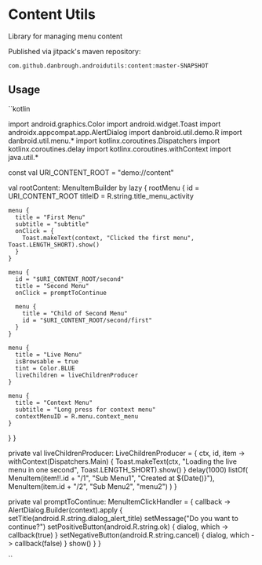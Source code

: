 
# Content Utils

Library for managing menu content

Published via jitpack's maven repository: 

`com.github.danbrough.androidutils:content:master-SNAPSHOT`


## Usage

``kotlin

import android.graphics.Color
import android.widget.Toast
import androidx.appcompat.app.AlertDialog
import danbroid.util.demo.R
import danbroid.util.menu.*
import kotlinx.coroutines.Dispatchers
import kotlinx.coroutines.delay
import kotlinx.coroutines.withContext
import java.util.*

const val URI_CONTENT_ROOT = "demo://content"

val rootContent: MenuItemBuilder by lazy {
  rootMenu<MenuItemBuilder> {
    id = URI_CONTENT_ROOT
    titleID = R.string.title_menu_activity

    menu {
      title = "First Menu"
      subtitle = "subtitle"
      onClick = {
        Toast.makeText(context, "Clicked the first menu", Toast.LENGTH_SHORT).show()
      }
    }

    menu {
      id = "$URI_CONTENT_ROOT/second"
      title = "Second Menu"
      onClick = promptToContinue

      menu {
        title = "Child of Second Menu"
        id = "$URI_CONTENT_ROOT/second/first"
      }
    }

    menu {
      title = "Live Menu"
      isBrowsable = true
      tint = Color.BLUE
      liveChildren = liveChildrenProducer
    }

    menu {
      title = "Context Menu"
      subtitle = "Long press for context menu"
      contextMenuID = R.menu.context_menu
    }
  }
}

private val liveChildrenProducer: LiveChildrenProducer = { ctx, id, item ->
  withContext(Dispatchers.Main) {
    Toast.makeText(ctx, "Loading the live menu in one second", Toast.LENGTH_SHORT).show()
  }
  delay(1000)
  listOf(
      MenuItem(item!!.id + "/1", "Sub Menu1", "Created at ${Date()}"),
      MenuItem(item.id + "/2", "Sub Menu2", "menu2")
  )
}

private val promptToContinue: MenuItemClickHandler = { callback ->
  AlertDialog.Builder(context).apply {
    setTitle(android.R.string.dialog_alert_title)
    setMessage("Do you want to continue?")
    setPositiveButton(android.R.string.ok) { dialog, which ->
      callback(true)
    }
    setNegativeButton(android.R.string.cancel) { dialog, which ->
      callback(false)
    }
    show()
  }
}

``

